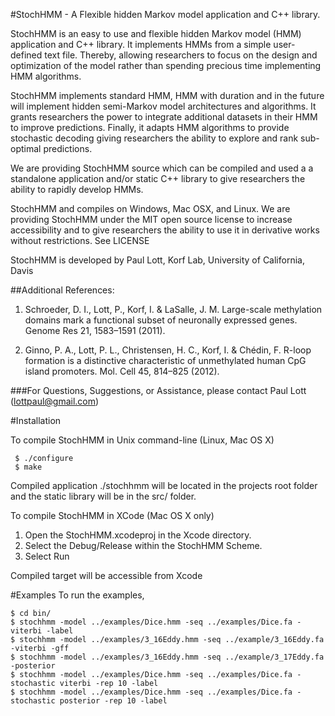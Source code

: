 #StochHMM - A Flexible hidden Markov model application and C++ library.

StochHMM is an easy to use and flexible hidden Markov model (HMM)
application and C++ library. It implements HMMs from a simple
user-defined text file. Thereby, allowing researchers to focus on the
design and optimization of the model rather than spending precious time
implementing HMM algorithms.

StochHMM implements standard HMM, HMM with duration and in the future
will implement hidden semi-Markov model architectures and algorithms. It
grants researchers the power to integrate additional datasets in their
HMM to improve predictions. Finally, it adapts HMM algorithms to provide
stochastic decoding giving researchers the ability to explore and rank
sub-optimal predictions.

We are providing StochHMM source which can be compiled and used a a 
standalone application and/or static C++ library to give researchers the
ability to rapidly develop HMMs.

StochHMM and compiles on Windows, Mac OSX, and Linux. We are providing
StochHMM under the MIT open source license to increase accessibility and
to give researchers the ability to use it in derivative works without
restrictions.  See LICENSE

StochHMM is developed by Paul Lott, Korf Lab, University of California, Davis

##Additional References:

1.  Schroeder, D. I., Lott, P., Korf, I. & LaSalle, J. M. Large-scale
methylation domains mark a functional subset of neuronally expressed
genes. Genome Res 21, 1583–1591 (2011).

2.	Ginno, P. A., Lott, P. L., Christensen, H. C., Korf, I. & Chédin,
F. R-loop formation is a distinctive characteristic of unmethylated
human CpG island promoters. Mol. Cell 45, 814–825 (2012).

###For Questions, Suggestions, or Assistance, please contact Paul Lott (lottpaul@gmail.com)

#Installation

To compile StochHMM in Unix command-line (Linux, Mac OS X)

```
 $ ./configure
 $ make
```

Compiled application ./stochhmm will be located in the projects root folder and the static
library will be in the src/ folder.


To compile StochHMM in XCode (Mac OS X only)

1. Open the StochHMM.xcodeproj in the Xcode directory.   
2. Select the Debug/Release within the StochHMM Scheme. 
3. Select Run

Compiled target will be accessible from Xcode


#Examples
To run the examples,
```
$ cd bin/
$ stochhmm -model ../examples/Dice.hmm -seq ../examples/Dice.fa -viterbi -label
$ stochhmm -model ../examples/3_16Eddy.hmm -seq ../example/3_16Eddy.fa -viterbi -gff
$ stochhmm -model ../examples/3_16Eddy.hmm -seq ../example/3_17Eddy.fa -posterior
$ stochhmm -model ../examples/Dice.hmm -seq ../examples/Dice.fa -stochastic viterbi -rep 10 -label
$ stochhmm -model ../examples/Dice.hmm -seq ../examples/Dice.fa -stochastic posterior -rep 10 -label
```
